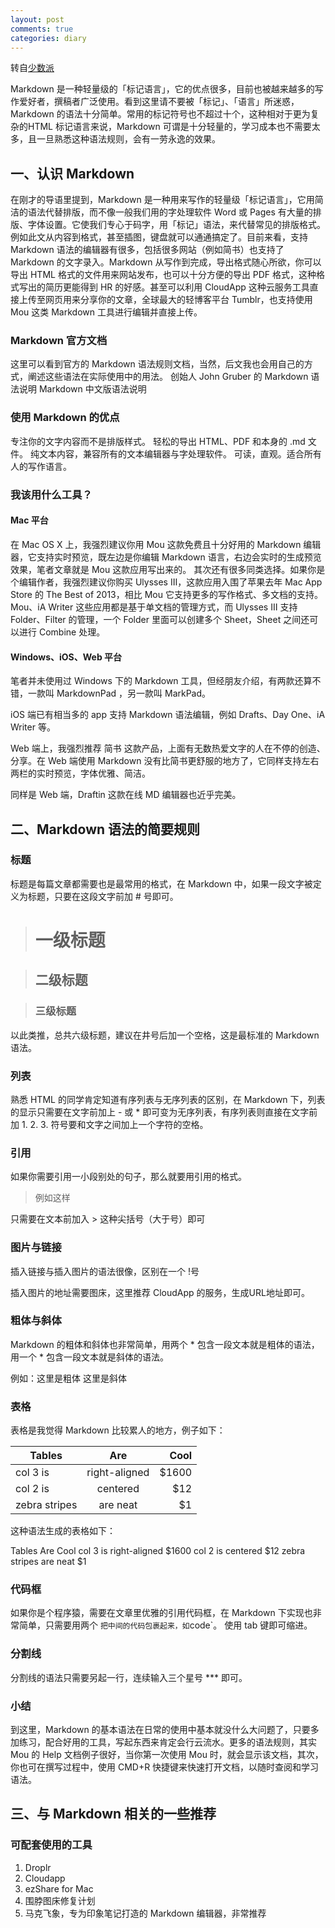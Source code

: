 ```yaml
---
layout: post
comments: true
categories: diary
---
```


转自[少数派](http://sspai.com/25137)

Markdown 是一种轻量级的「标记语言」，它的优点很多，目前也被越来越多的写作爱好者，撰稿者广泛使用。看到这里请不要被「标记」、「语言」所迷惑，Markdown 的语法十分简单。常用的标记符号也不超过十个，这种相对于更为复杂的HTML 标记语言来说，Markdown 可谓是十分轻量的，学习成本也不需要太多，且一旦熟悉这种语法规则，会有一劳永逸的效果。

## 一、认识 Markdown
在刚才的导语里提到，Markdown 是一种用来写作的轻量级「标记语言」，它用简洁的语法代替排版，而不像一般我们用的字处理软件 Word 或 Pages 有大量的排版、字体设置。它使我们专心于码字，用「标记」语法，来代替常见的排版格式。例如此文从内容到格式，甚至插图，键盘就可以通通搞定了。目前来看，支持 Markdown 语法的编辑器有很多，包括很多网站（例如简书）也支持了 Markdown 的文字录入。Markdown 从写作到完成，导出格式随心所欲，你可以导出 HTML 格式的文件用来网站发布，也可以十分方便的导出 PDF 格式，这种格式写出的简历更能得到 HR 的好感。甚至可以利用 CloudApp 这种云服务工具直接上传至网页用来分享你的文章，全球最大的轻博客平台 Tumblr，也支持使用 Mou 这类 Markdown 工具进行编辑并直接上传。

### Markdown 官方文档
这里可以看到官方的 Markdown 语法规则文档，当然，后文我也会用自己的方式，阐述这些语法在实际使用中的用法。
创始人 John Gruber 的 Markdown 语法说明
Markdown 中文版语法说明

### 使用 Markdown 的优点
专注你的文字内容而不是排版样式。
轻松的导出 HTML、PDF 和本身的 .md 文件。
纯文本内容，兼容所有的文本编辑器与字处理软件。
可读，直观。适合所有人的写作语言。

### 我该用什么工具？

#### Mac 平台
在 Mac OS X 上，我强烈建议你用 Mou 这款免费且十分好用的 Markdown 编辑器，它支持实时预览，既左边是你编辑 Markdown 语言，右边会实时的生成预览效果，笔者文章就是 Mou 这款应用写出来的。
其次还有很多同类选择。如果你是个编辑作者，我强烈建议你购买 Ulysses Ⅲ，这款应用入围了苹果去年 Mac App Store 的 The Best of 2013，相比 Mou 它支持更多的写作格式、多文档的支持。Mou、iA Writer 这些应用都是基于单文档的管理方式，而 Ulysses Ⅲ 支持 Folder、Filter 的管理，一个 Folder 里面可以创建多个 Sheet，Sheet 之间还可以进行 Combine 处理。

#### Windows、iOS、Web 平台
笔者并未使用过 Windows 下的 Markdown 工具，但经朋友介绍，有两款还算不错，一款叫 MarkdownPad ，另一款叫 MarkPad。

iOS 端已有相当多的 app 支持 Markdown 语法编辑，例如 Drafts、Day One、iA Writer 等。

Web 端上，我强烈推荐 简书 这款产品，上面有无数热爱文字的人在不停的创造、分享。在 Web 端使用 Markdown 没有比简书更舒服的地方了，它同样支持左右两栏的实时预览，字体优雅、简洁。

同样是 Web 端，Draftin 这款在线 MD 编辑器也近乎完美。

## 二、Markdown 语法的简要规则

### 标题
标题是每篇文章都需要也是最常用的格式，在 Markdown 中，如果一段文字被定义为标题，只要在这段文字前加 # 号即可。

> # 一级标题

> ## 二级标题

> ### 三级标题

以此类推，总共六级标题，建议在井号后加一个空格，这是最标准的 Markdown 语法。

### 列表
熟悉 HTML 的同学肯定知道有序列表与无序列表的区别，在 Markdown 下，列表的显示只需要在文字前加上 - 或 * 即可变为无序列表，有序列表则直接在文字前加 1. 2. 3. 符号要和文字之间加上一个字符的空格。

### 引用
如果你需要引用一小段别处的句子，那么就要用引用的格式。

> 例如这样

只需要在文本前加入 > 这种尖括号（大于号）即可

### 图片与链接
插入链接与插入图片的语法很像，区别在一个 !号

插入图片的地址需要图床，这里推荐 CloudApp 的服务，生成URL地址即可。

### 粗体与斜体
Markdown 的粗体和斜体也非常简单，用两个 * 包含一段文本就是粗体的语法，用一个 * 包含一段文本就是斜体的语法。

例如：这里是粗体 这里是斜体

### 表格
表格是我觉得 Markdown 比较累人的地方，例子如下：

| Tables        | Are           | Cool  |
| ------------- |:-------------:| -----:|
| col 3 is      | right-aligned | $1600 |
| col 2 is      | centered      |   $12 |
| zebra stripes | are neat      |    $1 |

这种语法生成的表格如下：

Tables	Are	Cool
col 3 is	right-aligned	$1600
col 2 is	centered	$12
zebra stripes	are neat	$1

### 代码框
如果你是个程序猿，需要在文章里优雅的引用代码框，在 Markdown 下实现也非常简单，只需要用两个 ` 把中间的代码包裹起来，如 `code`。
使用 tab 键即可缩进。

### 分割线
分割线的语法只需要另起一行，连续输入三个星号 *** 即可。

### 小结
到这里，Markdown 的基本语法在日常的使用中基本就没什么大问题了，只要多加练习，配合好用的工具，写起东西来肯定会行云流水。更多的语法规则，其实 Mou 的 Help 文档例子很好，当你第一次使用 Mou 时，就会显示该文档，其次，你也可在撰写过程中，使用 CMD+R 快捷键来快速打开文档，以随时查阅和学习语法。

## 三、与 Markdown 相关的一些推荐

### 可配套使用的工具
1. Droplr
2. Cloudapp
3. ezShare for Mac
4. 围脖图床修复计划
5. 马克飞象，专为印象笔记打造的 Markdown 编辑器，非常推荐
